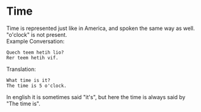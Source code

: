 # Time
Time is represented just like in America, and spoken the same way as well. "o'clock" is not present.  
Example Conversation:
```
Quech teem hetih lio?
Rer teem hetih vif.
```
Translation:
```
What time is it?
The time is 5 o'clock.
```
In english it is sometimes said "it's", but here the time is always said by "The time is".
